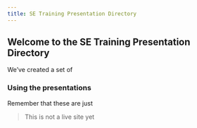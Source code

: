 ```yaml
---
title: SE Training Presentation Directory
---
```


## Welcome to the SE Training Presentation Directory 

We’ve created a set of 

### Using the presentations

Remember that these are just

> This is not a live site yet

